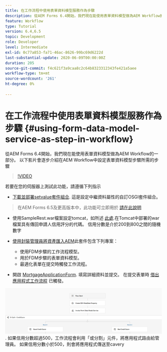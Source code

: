 ```yaml
---
title: 在工作流程中使用表單資料模型服務作為步驟
description: 從AEM Forms 6.4開始，我們現在能使用表單資料模型做為AEM Workflow的一部分。 以下影片會逐步介紹在AEM Workflow中設定表單資料模型步驟所需的步驟。
feature: Workflow
type: Tutorial
version: 6.4,6.5
topic: Development
role: Developer
level: Intermediate
exl-id: 0c77a853-fa71-46ac-8626-99bc69d6222d
last-substantial-update: 2020-06-09T00:00:00Z
duration: 205
source-git-commit: f4c621f3a9caa8c2c64b8323312343fe421a5aee
workflow-type: tm+mt
source-wordcount: '261'
ht-degree: 0%

---
```


# 在工作流程中使用表單資料模型服務作為步驟 {#using-form-data-model-service-as-step-in-workflow}

從AEM Forms 6.4開始，我們現在能使用表單資料模型做為AEM Workflow的一部分。 以下影片會逐步介紹在AEM Workflow中設定表單資料模型步驟所需的步驟


>[!VIDEO](https://video.tv.adobe.com/v/21719?quality=12&learn=on)

若要在您的伺服器上測試此功能，請遵循下列指示
* [下載並部署setvalue套件組合](/help/forms/assets/common-osgi-bundles/SetValueApp.core-1.0-SNAPSHOT.jar). 這是設定中繼資料屬性的自訂OSGI套件組合。
>在AEM Forms 6.5及更高版本中，此功能可立即用於 [請在此說明](form-data-model-service-as-step-in-aem65-workflow-video-use.md)

* 使用SampleRest.war檔案設定tomcat，如所述 [此處](https://experienceleague.adobe.com/docs/experience-manager-learn/forms/ic-print-channel-tutorial/introduction.html).在Tomcat中部署的war檔案具有傳回申請人信用評分的代碼。 信用分數是介於200到800之間的隨機數字

* [使用封裝管理員將資產匯入AEM](assets/invoke-fdm-as-service-step.zip)此套件包含下列專案：

   * 使用FDM步驟的工作流程模型。
   * 用於FDM步驟的表單資料模型。
   * 最適化表單在提交時觸發工作流程。
* 開啟 [MortgageApplicationForm](http://localhost:4502/content/dam/formsanddocuments/loanapplication/jcr:content?wcmmode=disabled). 填寫詳細資料並提交。 在提交表單時 [借出應用程式工作流程](http://http://localhost:4502/editor.html/conf/global/settings/workflow/models/LoanApplication2.html) 已觸發。

![ 工作流程 ](assets/fdm-as-service-step-workflow.PNG).
如果信用分數超過500，工作流程會利用「或分割」元件，將應用程式路由給管理員。 如果信用分數小於500，則會將應用程式傳送至cavery
